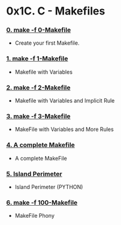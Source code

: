 # 0x1C. C - Makefiles


### [0. make -f 0-Makefile](./0-Makefile)
* Create your first Makefile.


### [1. make -f 1-Makefile](./1-Makefile)
* Makefile with Variables


### [2. make -f 2-Makefile](./2-Makefile)
* Makefile with Variables and Implicit Rule


### [3. make -f 3-Makefile](./3-Makefile)
* MakeFile with Variables and More Rules


### [4. A complete Makefile](./4-Makefile)
* A complete MakeFile


### [5. Island Perimeter](./5-island_perimeter.py)
* Island Perimeter (PYTHON)


### [6. make -f 100-Makefile](./100-Makefile)
* MakeFile Phony
